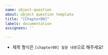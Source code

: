 ```yaml
---
name: object-question
about: object question template
title: "[Chapter00]"
labels: documentation
assignees: ''

---
```


- 제목 형식은 `[chapter00] 질문 내용`으로 해주세요!
